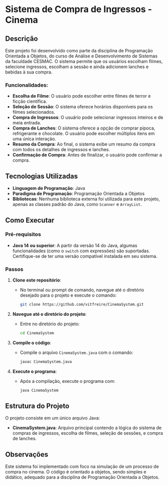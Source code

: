 

# Sistema de Compra de Ingressos - Cinema

## Descrição

Este projeto foi desenvolvido como parte da disciplina de Programação Orientada a Objetos, do curso de Análise e Desenvolvimento de Sistemas da faculdade CESMAC. O sistema permite que os usuários escolham filmes, selecione ingressos, escolham a sessão e ainda adicionem lanches e bebidas à sua compra.

### Funcionalidades:

- **Escolha de Filme**: O usuário pode escolher entre filmes de terror e ficção científica.
- **Seleção de Sessão**: O sistema oferece horários disponíveis para os filmes selecionados.
- **Compra de Ingressos**: O usuário pode selecionar ingressos inteiros e de meia entrada.
- **Compra de Lanches**: O sistema oferece a opção de comprar pipoca, refrigerante e chocolate. O usuário pode escolher múltiplos itens em uma única interação.
- **Resumo da Compra**: Ao final, o sistema exibe um resumo da compra com todos os detalhes de ingressos e lanches.
- **Confirmação de Compra**: Antes de finalizar, o usuário pode confirmar a compra.

## Tecnologias Utilizadas

- **Linguagem de Programação**: Java
- **Paradigma de Programação**: Programação Orientada a Objetos
- **Bibliotecas**: Nenhuma biblioteca externa foi utilizada para este projeto, apenas as classes padrão do Java, como `Scanner` e `ArrayList`.

## Como Executar

### Pré-requisitos

- **Java 14 ou superior**: A partir da versão 14 do Java, algumas funcionalidades (como o `switch` com expressões) são suportadas. Certifique-se de ter uma versão compatível instalada em seu sistema.

### Passos

1. **Clone este repositório**:
   - No terminal ou prompt de comando, navegue até o diretório desejado para o projeto e execute o comando:
     ```bash
     git clone https://github.com/vitfreire/CinemaSystem.git
     ```

2. **Navegue até o diretório do projeto**:
   - Entre no diretório do projeto:
     ```bash
     cd CinemaSystem
     ```

3. **Compile o código**:
   - Compile o arquivo `CinemaSystem.java` com o comando:
     ```bash
     javac CinemaSystem.java
     ```

4. **Execute o programa**:
   - Após a compilação, execute o programa com:
     ```bash
     java CinemaSystem
     ```

## Estrutura do Projeto

O projeto consiste em um único arquivo Java:

- **CinemaSystem.java**: Arquivo principal contendo a lógica do sistema de compras de ingressos, escolha de filmes, seleção de sessões, e compra de lanches.

## Observações

Este sistema foi implementado com foco na simulação de um processo de compra no cinema. O código é orientado a objetos, sendo simples e didático, adequado para a disciplina de Programação Orientada a Objetos.
